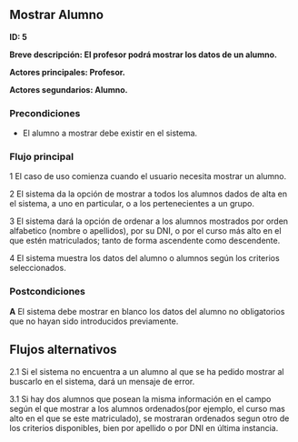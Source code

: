 ## Mostrar Alumno

**ID: 5**

**Breve descripción: El profesor podrá mostrar los datos de un alumno.**

**Actores principales: Profesor.**

**Actores segundarios: Alumno.**

### Precondiciones

* El alumno a mostrar debe existir en el sistema.

### Flujo principal

1 El caso de uso comienza cuando el usuario necesita mostrar un alumno.

2 El sistema da la opción de mostrar a todos los alumnos dados de alta en el sistema, a uno en particular, o a los pertenecientes a un grupo.

3 El sistema dará la opción de ordenar a los alumnos mostrados por orden alfabetico (nombre o apellidos), por su DNI, o por el curso más alto en el que estén matriculados; tanto de forma ascendente como descendente.

4 El sistema muestra los datos del alumno o alumnos según los criterios seleccionados.

### Postcondiciones

**A** El sistema debe mostrar en blanco los datos del alumno no obligatorios que no hayan sido introducidos previamente.

## Flujos alternativos

2.1 Si el sistema no encuentra a un alumno al que se ha pedido mostrar al buscarlo en el sistema, dará un mensaje de error.

3.1 Si hay dos alumnos que posean la misma información en el campo según el que mostrar a los alumnos ordenados(por ejemplo, el curso mas alto en el que se este matriculado), se mostraran ordenados segun otro de los criterios disponibles, bien por apellido o por DNI en última instancia.
